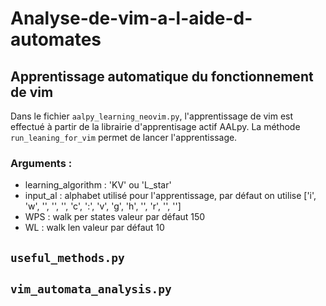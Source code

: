 # Analyse-de-vim-a-l-aide-d-automates
## Apprentissage automatique du fonctionnement de vim
Dans le fichier `aalpy_learning_neovim.py`, l'apprentissage de vim est effectué à partir de la librairie d'apprentisage actif AALpy.
La méthode `run_leaning_for_vim` permet de lancer l'apprentissage.
### Arguments : 
- learning_algorithm : 'KV' ou 'L_star'
- input_al : alphabet utilisé pour l'apprentissage, par défaut on utilise ['i', 'w', '<C-c>', '<C-g>', '<C-v>', 'c', ':', 'v', 'g', 'h', '<C-o>', 'r', '<Esc>', '<CR>']
- WPS : walk per states valeur par défaut 150
- WL : walk len valeur par défaut 10
## `useful_methods.py`
## `vim_automata_analysis.py`
